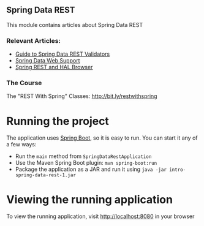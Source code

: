 ## Spring Data REST

This module contains articles about Spring Data REST

### Relevant Articles:
- [Guide to Spring Data REST Validators](https://www.baeldung.com/spring-data-rest-validators)
- [Spring Data Web Support](https://www.baeldung.com/spring-data-web-support)
- [Spring REST and HAL Browser](https://www.baeldung.com/spring-rest-hal)

### The Course
The "REST With Spring" Classes: http://bit.ly/restwithspring

# Running the project
The application uses [Spring Boot](http://projects.spring.io/spring-boot/), so it is easy to run. You can start it any of a few ways:
* Run the `main` method from `SpringDataRestApplication`
* Use the Maven Spring Boot plugin: `mvn spring-boot:run`
* Package the application as a JAR and run it using `java -jar intro-spring-data-rest-1.jar`

# Viewing the running application
To view the running application, visit [http://localhost:8080](http://localhost:8080) in your browser
